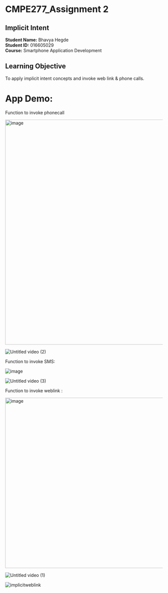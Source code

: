 # CMPE277_Assignment 2
## Implicit Intent
**Student Name:** Bhavya Hegde <br>
**Student ID:** 016605029 <br>
**Course:** Smartphone Application Development <br>
## Learning Objective

To apply implicit intent concepts and invoke web link & phone calls.




# App Demo:

Function to invoke phonecall 

<img width="717" alt="image" src="https://user-images.githubusercontent.com/85700971/223939567-378aa270-989d-4757-857e-911554ead397.png">  <br>

![Untitled video (2)](https://user-images.githubusercontent.com/85700971/223946556-5b13b247-993e-4d04-9436-00516d575851.gif)




Function to invoke SMS:

![image](https://user-images.githubusercontent.com/85700971/223940887-a8efc608-264d-4e67-87c6-6514a43fef3d.png) <br>

![Untitled video (3)](https://user-images.githubusercontent.com/85700971/223948120-e3021b06-0f44-4615-894a-e7c8599b94de.gif)


Function to invoke weblink :

<img width="543" alt="image" src="https://user-images.githubusercontent.com/85700971/223943429-47e1e0ca-630a-4c3a-b019-7c3b81db9a94.png">



![Untitled video (1)](https://user-images.githubusercontent.com/85700971/222949415-2eb0d5c8-f57e-4703-acde-008e0229bbb8.gif)

![implicitweblink](https://user-images.githubusercontent.com/85700971/223028116-eaf8e5d0-dd03-4cae-b328-0a0696969446.gif)





